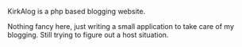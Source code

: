 KirkAlog is a php based blogging website.

Nothing fancy here, just writing a small application to take care of my blogging. Still trying to figure out a host situation.